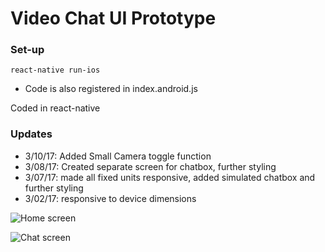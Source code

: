 # Video Chat UI Prototype


### Set-up ###

```
react-native run-ios
```
* Code is also registered in index.android.js

Coded in react-native

### Updates ###

* 3/10/17: Added Small Camera toggle function
* 3/08/17: Created separate screen for chatbox, further styling
* 3/07/17: made all fixed units responsive, added simulated chatbox and further styling
* 3/02/17: responsive to device dimensions

![Home screen](https://drive.google.com/open?id=0ByNCi85zMQwBdXplZG5BaHVNX00)

![Chat screen](https://drive.google.com/open?id=0ByNCi85zMQwBeTJwTGhJZnpJX0k)

